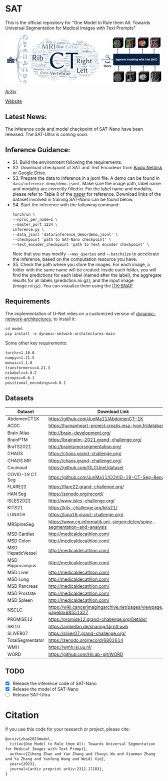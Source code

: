 # SAT
This is the official repository for "One Model to Rule them All: Towards Universal Segmentation for Medical Images with Text Prompts"

<img src="docs/resources/highlevel.png" alt="" align=center />

[ArXiv](https://arxiv.org/abs/2312.17183)

[Website](https://zhaoziheng.github.io/SAT/)

## Latest News:
The inference code and model checkpoint of SAT-Nano have been released. The SAT-Ultra is coming soon.

## Inference Guidance:
- S1. Build the environment following the requirements.
- S2. Download checkpoint of SAT and Text Encodewr from [Baidu Netdisk](https://pan.baidu.com/s/1zvR3icGTfThT_sWS6iwykA?pwd=jgwh) or [Google Drive](https://drive.google.com/drive/folders/1VJFXGf-bdYuDwKI5xDKtlEi-uQT3GTO3?usp=share_link).
- S3. Prepare the data to inference in a jsonl file. A demo can be found in `data/inference_demo/demo.jsonl`. Make sure the image path, label name and modality are correctly filled in. For the label name and modality, please refer to Table 8 of the [paper](https://arxiv.org/abs/2312.17183) for reference. Download links of the dataset involved in training SAT-Nano can be found below.
- S4. Start the inference with the following command:
    ```
    torchrun \
    --nproc_per_node=1 \
    --master_port 1234 \
    inference.py \
    --data_jsonl 'data/inference_demo/demo.jsonl' \
    --checkpoint 'path to SAT-Nano checkpoint' \
    --text_encoder_checkpoint 'path to Text encoder checkpoint' \
    ```
    Note that you may modify `--max_queries` and `--batchsize` to accelerate the inference, based on the computation resource you have.
- S5. Check the path where you store the images. For each image, a folder with the same name will be created. Inside each folder, you will find the predictions for each label (named after the label), the aggregate results for all labels (prediction.nii.gz), and the input image (image.nii.gz). You can visualize them using the [ITK-SNAP](http://www.itksnap.org/pmwiki/pmwiki.php).

## Requirements
The implementation of U-Net relies on a customized version of [dynamic-network-architectures](https://github.com/MIC-DKFZ/dynamic-network-architectures), to install it:
```
cd model
pip install -e dynamic-network-architectures-main
```

Some other key requirements:
```
torch>=1.10.0
numpy==1.21.5
monai==1.1.0 
transformers==4.21.3
nibabel==4.0.2
einops==0.6.1
positional_encodings==6.0.1
```

## Datasets
| Dataset | Download Link |
|---|---|
| AbdomenCT1K | https://github.com/JunMa11/AbdomenCT-1K |
| ACDC | https://humanheart-project.creatis.insa-lyon.fr/database/ |
| Brain Atlas | http://brain-development.org/ |
| BrainPTM | https://brainptm-2021.grand-challenge.org/ |
| BraTS2021 | http://braintumorsegmentation.org/ |
| CHAOS | https://chaos.grand-challenge.org/ |
| CHAOS MR | https://chaos.grand-challenge.org/ |
| Couinaud | https://github.com/GLCUnet/dataset |
| COVID-19 CT Seg | https://github.com/JunMa11/COVID-19-CT-Seg-Benchmark |
| FLARE22 | https://flare22.grand-challenge.org/ |
| HAN Seg | https://zenodo.org/record/ |
| ISLES2022 | http://www.isles-challenge.org/ |
| KITS21 | https://kits-challenge.org/kits21/ |
| LUNA16 | https://luna16.grand-challenge.org/ |
| MRSpineSeg | https://www.cg.informatik.uni-siegen.de/en/spine-segmentation-and-analysis |
| MSD Cardiac | http://medicaldecathlon.com/ |
| MSD Colon | http://medicaldecathlon.com/ |
| MSD HepaticVessel | http://medicaldecathlon.com/ |
| MSD Hippocampus | http://medicaldecathlon.com/ |
| MSD Liver | http://medicaldecathlon.com/ |
| MSD Lung | http://medicaldecathlon.com/ |
| MSD Pancreas | http://medicaldecathlon.com/ |
| MSD Prostate | http://medicaldecathlon.com/ |
| MSD Spleen | http://medicaldecathlon.com/ |
| NSCLC | https://wiki.cancerimagingarchive.net/pages/viewpage.action?pageId=68551327 |
| PROMISE12 | https://promise12.grand-challenge.org/Details/ |
| SKI10 | https://ambellan.de/sharing/QjrntLwah |
| SLIVER07 | https://sliver07.grand-challenge.org/ |
| TotalSegmentator | https://zenodo.org/record/6802614 |
| WMH | https://wmh.isi.uu.nl/ |
| WORD | https://github.com/HiLab-git/WORD |

## TODO
- [x] Release the inference code of SAT-Nano
- [x] Release the model of SAT-Nano
- [ ] Release SAT-Ultra

# Citation
If you use this code for your research or project, please cite:
```
@arxiv{zhao2023model,
  title={One Model to Rule them All: Towards Universal Segmentation for Medical Images with Text Prompt}, 
  author={Ziheng Zhao and Yao Zhang and Chaoyi Wu and Xiaoman Zhang and Ya Zhang and Yanfeng Wang and Weidi Xie},
  year={2023},
  journal={arXiv preprint arXiv:2312.17183},
}
```

